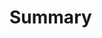 # Summary

<!-- - [Rust Cookbook](about.md)
- [实用算法](algos/intro.md)
    - [生成随机值](algos/randomness.md)
    - [Vec 排序](algos/sorting.md)
- [命令行]()
  - [参数解析](cmd/parsing.md)
  - [终端输出格式化](cmd/ansi.md) -->

